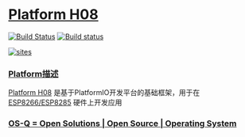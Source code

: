 ﻿# [Platform H08](https://github.com/OS-Q/H08)
[![Build Status](https://travis-ci.com/OS-Q/H08.svg?branch=master)](https://travis-ci.com/OS-Q/H08)
[![Build status](https://ci.appveyor.com/api/projects/status/8ro1qlqcv7ash1aq?svg=true)](https://ci.appveyor.com/project/Qitas/H08)

[![sites](http://182.61.61.133/link/resources/OSQ.png)](http://www.OS-Q.com)

### [Platform描述](https://github.com/OS-Q/H08/wiki) 

[Platform H08](https://github.com/OS-Q/H08) 是基于PlatformIO开发平台的基础框架，用于在[ESP8266/ESP8285](https://github.com/sochub/ESP8266) 硬件上开发应用

### [OS-Q = Open Solutions | Open Source |  Operating System ](http://www.OS-Q.com/H08)
